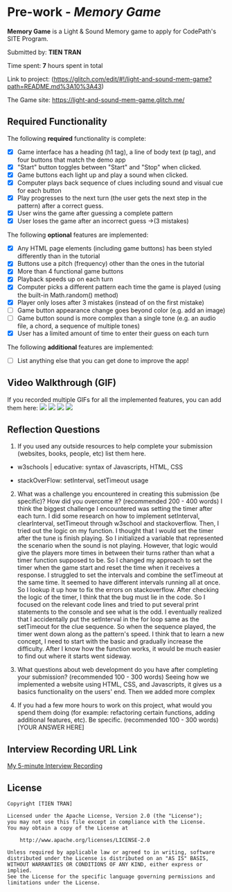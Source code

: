 # Pre-work - *Memory Game*

**Memory Game** is a Light & Sound Memory game to apply for CodePath's SITE Program. 

Submitted by: **TIEN TRAN**

Time spent: **7** hours spent in total

Link to project: (https://glitch.com/edit/#!/light-and-sound-mem-game?path=README.md%3A10%3A43)

The Game site: https://light-and-sound-mem-game.glitch.me/


## Required Functionality

The following **required** functionality is complete:

* [x] Game interface has a heading (h1 tag), a line of body text (p tag), and four buttons that match the demo app
* [x] "Start" button toggles between "Start" and "Stop" when clicked. 
* [x] Game buttons each light up and play a sound when clicked. 
* [x] Computer plays back sequence of clues including sound and visual cue for each button
* [x] Play progresses to the next turn (the user gets the next step in the pattern) after a correct guess. 
* [x] User wins the game after guessing a complete pattern
* [x] User loses the game after an incorrect guess ->(3 mistakes)

The following **optional** features are implemented:

* [x] Any HTML page elements (including game buttons) has been styled differently than in the tutorial
* [x] Buttons use a pitch (frequency) other than the ones in the tutorial
* [x] More than 4 functional game buttons
* [x] Playback speeds up on each turn
* [x] Computer picks a different pattern each time the game is played (using the built-in Math.random() method)
* [x] Player only loses after 3 mistakes (instead of on the first mistake)
* [ ] Game button appearance change goes beyond color (e.g. add an image)
* [ ] Game button sound is more complex than a single tone (e.g. an audio file, a chord, a sequence of multiple tones)
* [x] User has a limited amount of time to enter their guess on each turn

The following **additional** features are implemented:

- [ ] List anything else that you can get done to improve the app!

## Video Walkthrough (GIF)

If you recorded multiple GIFs for all the implemented features, you can add them here:
![](gif1-link-here)
![](gif2-link-here)
![](gif3-link-here)
![](gif4-link-here)

## Reflection Questions
1. If you used any outside resources to help complete your submission (websites, books, people, etc) list them here. 

  - w3schools | educative: syntax of Javascripts, HTML, CSS
    
  - stackOverFlow: setInterval, setTimeout usage


2. What was a challenge you encountered in creating this submission (be specific)? How did you overcome it? (recommended 200 - 400 words) 
I think the biggest challenge I encountered was setting the timer after each turn. I did some research on how to implement setInterval, clearInterval, setTimeout through w3school and stackoverflow. 
Then, I tried out the logic on my function. I thought that I would set the timer after the tune is finish playing. So I initialized a variable that represented the scenario when the sound is not playing.
However, that logic would give the players more times in between their turns rather than what a timer function supposed to be. So I changed my approach to set the timer when the game start and reset the time
when it receives a response. I struggled to set the intervals and combine the setTimeout at the same time. It seemed to have different intervals running all at once. So I lookup it up how to fix the errors on stackoverflow.
After checking the logic of the timer, I think that the bug must lie in the code. So I focused on the relevant code lines and tried to put several print statements to the console and see what is the odd. 
I eventually realized that I accidentally put the setInterval in the for loop same as the setTimeout for the clue sequence. So when the sequence played, the timer went down along as the pattern's speed. 
I think that to learn a new concept, I need to start with the basic and gradually increase the difficulty. After I know how the function works, it would be much easier to find out where it starts went sideway.

3. What questions about web development do you have after completing your submission? (recommended 100 - 300 words) 
Seeing how we implemented a website using HTML, CSS, and Javascripts, it gives us a basics functionality on the users' end. Then we added more complex 

4. If you had a few more hours to work on this project, what would you spend them doing (for example: refactoring certain functions, adding additional features, etc). Be specific. (recommended 100 - 300 words) 
[YOUR ANSWER HERE]



## Interview Recording URL Link

[My 5-minute Interview Recording](your-link-here)


## License

    Copyright [TIEN TRAN]

    Licensed under the Apache License, Version 2.0 (the "License");
    you may not use this file except in compliance with the License.
    You may obtain a copy of the License at

        http://www.apache.org/licenses/LICENSE-2.0

    Unless required by applicable law or agreed to in writing, software
    distributed under the License is distributed on an "AS IS" BASIS,
    WITHOUT WARRANTIES OR CONDITIONS OF ANY KIND, either express or implied.
    See the License for the specific language governing permissions and
    limitations under the License.